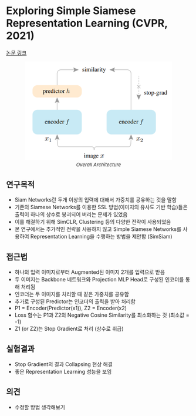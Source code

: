# Exploring Simple Siamese Representation Learning (CVPR, 2021)

[논문 링크](https://openaccess.thecvf.com/content/CVPR2021/html/Chen_Exploring_Simple_Siamese_Representation_Learning_CVPR_2021_paper.html)

<p align="center">
    <img width="400" alt='fig1' src="./img/04_02_01.png?raw=true"></br>
    <em><font size=2>Overall Architecture</font></em>
</p>

## 연구목적
- Siam Networks란 두개 이상의 입력에 대해서 가중치를 공유하는 것을 말함 
- 기존의 Siamese Networks를 이용한 SSL 방법(이미지의 유사도 기반 학습)들은 출력이 하나의 상수로 붕괴되어 버리는 문제가 있었음 
- 이를 해결하기 위해 SimCLR, Clustering 등의 다양한 전략이 사용되었음 
- 본 연구에서는 추가적인 전략을 사용하지 않고 Simple Siamese Networks를 사용하여 Representation Learning을 수행하는 방법을 제안함 (SimSiam) 

## 접근법
- 하나의 입력 이미지로부터 Augmented된 이미지 2개를 입력으로 받음 
- 두 이미지는 Backbone 네트워크와 Projection MLP Head로 구성된 인코더를 통해 처리됨 
- 인코더는 두 이미지를 처리할 때 같은 가중치를 공유함 
- 추가로 구성된 Predictor는 인코더의 출력을 받아 처리함 
- P1 = Encoder(Predictor(x1)), Z2 = Encoder(x2) 
- Loss 함수는 P1과 Z2의 Negative Cosine Similarity를 최소화하는 것 (최소값 = -1) 
- Z1 (or Z2)는 Stop Gradient로 처리 (상수로 취급) 

## 실험결과
- Stop Gradient의 결과 Collapsing 현상 해결 
- 좋은 Representation Learning 성능을 보임 

## 의견
- 수정할 방법 생각해보기